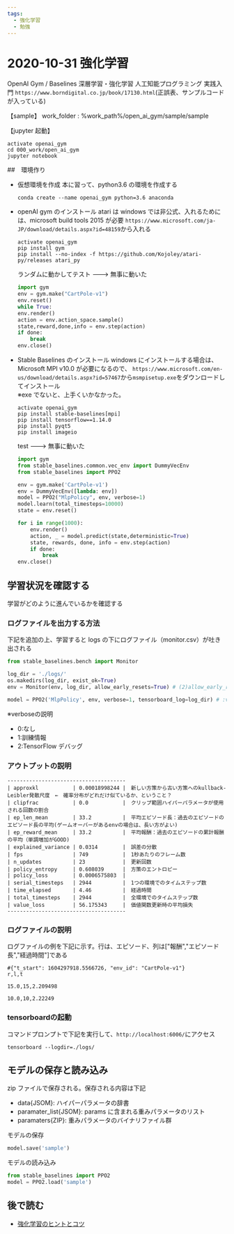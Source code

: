 ```yaml
---
tags:
  - 強化学習
  - 勉強
---
```


# 2020-10-31 強化学習

OpenAI Gym / Baselines 深層学習・強化学習 人工知能プログラミング 実践入門
`https://www.borndigital.co.jp/book/17130.html`(正誤表、サンプルコードが入っている)

【sample】
work_folder : %work_path%/open_ai_gym/sample/sample

【jupyter 起動】

```jupyter
activate openai_gym
cd 000_work/open_ai_gym
jupyter notebook
```

##　環境作り

- 仮想環境を作成
  本に習って、python3.6 の環境を作成する

  ```create_env
  conda create --name openai_gym python=3.6 anaconda
  ```

- openAI gym のインストール
  atari は windows では非公式、入れるためには、microsoft build tools 2015 が必要
  `https://www.microsoft.com/ja-JP/download/details.aspx?id=48159`から入れる

  ```pip
  activate openai_gym
  pip install gym
  pip install --no-index -f https://github.com/Kojoley/atari-py/releases atari_py
  ```

  ランダムに動かしてテスト ---> 無事に動いた

  ```test.py
  import gym
  env = gym.make("CartPole-v1")
  env.reset()
  while True:
  env.render()
  action = env.action_space.sample()
  state,reward,done,info = env.step(action)
  if done:
      break
  env.close()
  ```

- Stable Baselines のインストール
  windows にインストールする場合は、Microsoft MPI v10.0 が必要になるので、
  `https://www.microsoft.com/en-us/download/details.aspx?id=57467`から`msmpisetup.exe`をダウンロードしてインストール  
   ※exe でないと、上手くいかなかった。

  ```pip
  activate openai_gym
  pip install stable-baselines[mpi]
  pip install tensorflow==1.14.0
  pip install pyqt5
  pip install imageio
  ```

  test ---> 無事に動いた

  ```test.py
  import gym
  from stable_baselines.common.vec_env import DummyVecEnv
  from stable_baselines import PPO2

  env = gym.make('CartPole-v1')
  env = DummyVecEnv([lambda: env])
  model = PPO2("MlpPolicy", env, verbose=1)
  model.learn(total_timesteps=10000)
  state = env.reset()

  for i in range(1000):
      env.render()
      action, _ = model.predict(state,deterministic=True)
      state, rewards, done, info = env.step(action)
      if done:
          break
  env.close()
  ```

## 学習状況を確認する

学習がどのように進んでいるかを確認する

### ログファイルを出力する方法

下記を追加の上、学習すると logs の下にログファイル（monitor.csv）が吐き出される

```log.py
from stable_baselines.bench import Monitor

log_dir = './logs/'
os.makedirs(log_dir, exist_ok=True)
env = Monitor(env, log_dir, allow_early_resets=True) # (2)allow_early_resets：学習前の環境リセット許可の有無

model = PPO2('MlpPolicy', env, verbose=1, tensorboard_log=log_dir) # :verbose=1で訓練情報出力,tensorboard_logでフォルダを指定すると、tensorboardのログがでる
```

※verboseの説明

- 0:なし
- 1:訓練情報
- 2:TensorFlow デバッグ

### アウトプットの説明

```out
--------------------------------------
| approxkl           | 0.00018998244 |　新しい方策から古い方策へのkullback-Leibler発散尺度　←　確率分布がどれだけ似ているか、ということ？
| clipfrac           | 0.0           |　クリップ範囲ハイパーパラメータが使用される回数の割合
| ep_len_mean        | 33.2          |　平均エピソード長：過去のエピソードのエピソード長の平均(ゲームオーバーがあるenvの場合は、長い方がよい)
| ep_reward_mean     | 33.2          |　平均報酬：過去のエピソードの累計報酬の平均（単調増加がGOOD)
| explained_variance | 0.0314        |　誤差の分散
| fps                | 749           |　1秒あたりのフレーム数
| n_updates          | 23            |　更新回数
| policy_entropy     | 0.608039      |　方策のエントロピー
| policy_loss        | 0.0006575803  |
| serial_timesteps   | 2944          |　1つの環境でのタイムステップ数
| time_elapsed       | 4.46          |　経過時間
| total_timesteps    | 2944          |　全環境でのタイムステップ数
| value_loss         | 56.175343     |　価値関数更新時の平均損失
--------------------------------------
```

### ログファイルの説明

ログファイルの例を下記に示す。行は、エピソード、列は["報酬","エピソード長","経過時間"]である

```log.csv
#{"t_start": 1604297918.5566726, "env_id": "CartPole-v1"}
r,l,t

15.0,15,2.209498

10.0,10,2.22249
```

### tensorboardの起動

コマンドプロンプトで下記を実行して、`http://localhost:6006/`にアクセス

```tensorboard
tensorboard --logdir=./logs/
```



## モデルの保存と読み込み

zip ファイルで保存される。保存される内容は下記

- data{JSOM}: ハイパーパラメータの辞書
- paramater_list{JSOM}: params に含まれる重みパラメータのリスト
- paramaters{ZIP}: 重みパラメータのバイナリファイル群

モデルの保存

```save.py
model.save('sample')
```

モデルの読み込み

```load.py
from stable_baselines import PPO2
model = PPO2.load('sample')
```

## 後で読む

- [強化学習のヒントとコツ](https://note.com/npaka/n/na7a409cbadc7?magazine_key=m3749c0d921b8)